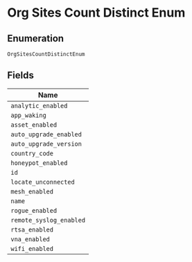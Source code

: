 
# Org Sites Count Distinct Enum

## Enumeration

`OrgSitesCountDistinctEnum`

## Fields

| Name |
|  --- |
| `analytic_enabled` |
| `app_waking` |
| `asset_enabled` |
| `auto_upgrade_enabled` |
| `auto_upgrade_version` |
| `country_code` |
| `honeypot_enabled` |
| `id` |
| `locate_unconnected` |
| `mesh_enabled` |
| `name` |
| `rogue_enabled` |
| `remote_syslog_enabled` |
| `rtsa_enabled` |
| `vna_enabled` |
| `wifi_enabled` |

